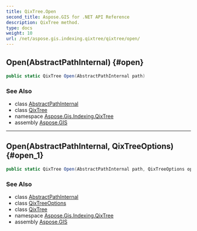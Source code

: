 ```yaml
---
title: QixTree.Open
second_title: Aspose.GIS for .NET API Reference
description: QixTree method. 
type: docs
weight: 10
url: /net/aspose.gis.indexing.qixtree/qixtree/open/
---
```

## Open(AbstractPathInternal) {#open}

```csharp
public static QixTree Open(AbstractPathInternal path)
```

### See Also

* class [AbstractPathInternal](../../../aspose.gis.common/abstractpathinternal/)
* class [QixTree](../)
* namespace [Aspose.Gis.Indexing.QixTree](../../qixtree/)
* assembly [Aspose.GIS](../../../)

---

## Open(AbstractPathInternal, QixTreeOptions) {#open_1}

```csharp
public static QixTree Open(AbstractPathInternal path, QixTreeOptions options)
```

### See Also

* class [AbstractPathInternal](../../../aspose.gis.common/abstractpathinternal/)
* class [QixTreeOptions](../../qixtreeoptions/)
* class [QixTree](../)
* namespace [Aspose.Gis.Indexing.QixTree](../../qixtree/)
* assembly [Aspose.GIS](../../../)


